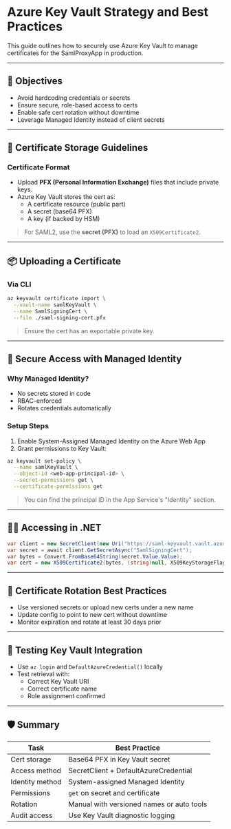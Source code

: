 # Azure Key Vault Strategy and Best Practices

This guide outlines how to securely use Azure Key Vault to manage certificates for the SamlProxyApp in production.

---

## 🎯 Objectives

- Avoid hardcoding credentials or secrets
- Ensure secure, role-based access to certs
- Enable safe cert rotation without downtime
- Leverage Managed Identity instead of client secrets

---

## 🔐 Certificate Storage Guidelines

### Certificate Format

- Upload **PFX (Personal Information Exchange)** files that include private keys.
- Azure Key Vault stores the cert as:
  - A certificate resource (public part)
  - A secret (base64 PFX)
  - A key (if backed by HSM)

> For SAML2, use the **secret (PFX)** to load an `X509Certificate2`.

---

## 📦 Uploading a Certificate

### Via CLI

```bash
az keyvault certificate import \
  --vault-name samlKeyVault \
  --name SamlSigningCert \
  --file ./saml-signing-cert.pfx
```

> Ensure the cert has an exportable private key.

---

## 🔐 Secure Access with Managed Identity

### Why Managed Identity?

- No secrets stored in code
- RBAC-enforced
- Rotates credentials automatically

### Setup Steps

1. Enable System-Assigned Managed Identity on the Azure Web App
2. Grant permissions to Key Vault:

```bash
az keyvault set-policy \
  --name samlKeyVault \
  --object-id <web-app-principal-id> \
  --secret-permissions get \
  --certificate-permissions get
```

> You can find the principal ID in the App Service's "Identity" section.

---

## 🧑‍💻 Accessing in .NET

```csharp
var client = new SecretClient(new Uri("https://saml-keyvault.vault.azure.net/"), new DefaultAzureCredential());
var secret = await client.GetSecretAsync("SamlSigningCert");
var bytes = Convert.FromBase64String(secret.Value.Value);
var cert = new X509Certificate2(bytes, (string)null, X509KeyStorageFlags.MachineKeySet);
```

---

## 🔁 Certificate Rotation Best Practices

- Use versioned secrets or upload new certs under a new name
- Update config to point to new cert without downtime
- Monitor expiration and rotate at least 30 days prior

---

## 🧪 Testing Key Vault Integration

- Use `az login` and `DefaultAzureCredential()` locally
- Test retrieval with:
  - Correct Key Vault URI
  - Correct certificate name
  - Role assignment confirmed

---

## 🛡️ Summary

| Task                        | Best Practice                                  |
|-----------------------------|-----------------------------------------------|
| Cert storage                | Base64 PFX in Key Vault secret                |
| Access method               | SecretClient + DefaultAzureCredential         |
| Identity method             | System-assigned Managed Identity              |
| Permissions                 | `get` on secret and certificate               |
| Rotation                    | Manual with versioned names or auto tools     |
| Audit access                | Use Key Vault diagnostic logging              |
